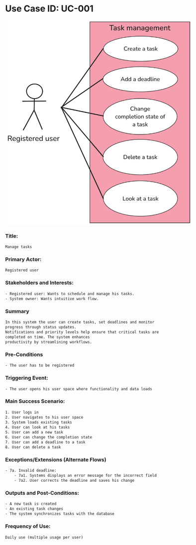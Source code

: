 # Use Case ID: UC-001

<img src="/docs/figures/use-case-task-management.png" alt="Task Management" style="max-width:600px;">

### Title:

    Manage tasks

### Primary Actor:

    Registered user

### Stakeholders and Interests:

    - Registered user: Wants to schedule and manage his tasks.
    - System owner: Wants intuitive work flow.

### Summary

    In this system the user can create tasks, set deadlines and monitor progress through status updates.
    Notifications and priority levels help ensure that critical tasks are completed on time. The system enhances
    productivity by streamlining workflows.

### Pre-Conditions

    - The user has to be registered

### Triggering Event:

    - The user opens his user space where functionality and data loads

### Main Success Scenario:

    1. User logs in
    2. User navigates to his user space
    3. System loads existing tasks
    4. User can look at his tasks
    5. User can add a new task
    6. User can change the completion state
    7. User can add a deadline to a task
    8. User can delete a task

### Exceptions/Extensions (Alternate Flows)

    - 7a. Invalid deadline:
        - 7a1. Systems displays an error message for the incorrect field
        - 7a2. User corrects the deadline and saves his change

### Outputs and Post-Conditions:

    - A new task is created
    - An existing task changes
    - The system synchronizes tasks with the database

### Frequency of Use:

    Daily use (multiple usage per user)
